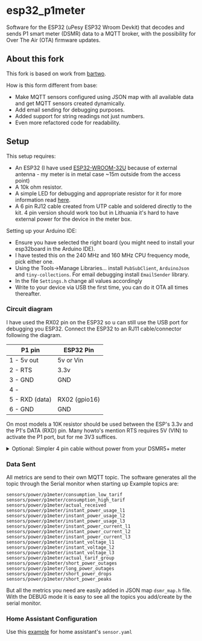 # esp32_p1meter
Software for the ESP32 (uPesy ESP32 Wroom Devkit) that decodes and sends P1 smart meter (DSMR) data to a MQTT broker, with the possibility for Over The Air (OTA) firmware updates.

## About this fork
This fork is based on work from [bartwo](https://github.com/bartwo/esp32_p1meter).

How is this form different from base:
- Make MQTT sensors configured using JSON map with all available data and get MQTT sensors created dynamically.
- Add email sending for debugging purposes.
- Added support for string readings not just numbers.
- Even more refactored code for readability.

## Setup
This setup requires:
- An ESP32 (I have used [ESP32-WROOM-32U](https://www.aliexpress.com/item/32864722159.html?spm=a2g0o.order_detail.order_detail_item.9.221ff19cMYLPDE) because of external antenna - my meter is in metal case ~15m outside from the access point)
- A 10k ohm resistor.
- A simple LED for debugging and appropriate resistor for it for more information read [here](https://kitronik.co.uk/blogs/resources/which-resistor-should-i-use-with-my-led).
- A 6 pin RJ12 cable created from UTP cable and soldered directly to the kit. 4 pin version should work too but in Lithuania it's hard to have external power for the device in the meter box.

Setting up your Arduino IDE:
- Ensure you have selected the right board (you might need to install your esp32board in the Arduino IDE).
- I have tested this on the 240 MHz and 160 MHz CPU frequency mode, pick either one.
- Using the Tools->Manage Libraries... install `PubSubClient`, `ArduinoJson` and `tiny-collections`. For email debugging install `EmailSender` library.
- In the file `Settings.h` change all values accordingly
- Write to your device via USB the first time, you can do it OTA all times thereafter.

### Circuit diagram
I have used the RX02 pin on the ESP32 so u can still use the USB port for debugging you ESP32.
Connect the ESP32 to an RJ11 cable/connector following the diagram.

| P1 pin   | ESP32 Pin |
| ----     | ---- |
| 1 - 5v out | 5v or Vin |
| 2 - RTS  | 3.3v |
| 3 - GND  | GND  |
| 4 -      |      |
| 5 - RXD (data) | RX02 (gpio16) |
| 6 - GND  | GND  |

On most models a 10K resistor should be used between the ESP's 3.3v and the P1's DATA (RXD) pin. Many howto's mention RTS requires 5V (VIN) to activate the P1 port, but for me 3V3 suffices.

<details><summary>Optional: Simpler 4 pin cable without power from your DSMR5+ meter</summary>
<p>
If you have how to power ESP32, a 4 pin cable is OK.

| P1 pin   | ESP32 Pin |
| ----     | ---- |
| 2 - RTS  | 3.3v |
| 3 - GND  | GND  |
| 4 -      |      |
| 5 - RXD (data) | RX02 (gpio16) |
  
</p>
</details>

### Data Sent

All metrics are send to their own MQTT topic.
The software generates all the topic through the Serial monitor when starting up
Example topics are:

```
sensors/power/p1meter/consumption_low_tarif
sensors/power/p1meter/consumption_high_tarif
sensors/power/p1meter/actual_received
sensors/power/p1meter/instant_power_usage_l1
sensors/power/p1meter/instant_power_usage_l2
sensors/power/p1meter/instant_power_usage_l3
sensors/power/p1meter/instant_power_current_l1
sensors/power/p1meter/instant_power_current_l2
sensors/power/p1meter/instant_power_current_l3
sensors/power/p1meter/instant_voltage_l1
sensors/power/p1meter/instant_voltage_l2
sensors/power/p1meter/instant_voltage_l3
sensors/power/p1meter/actual_tarif_group
sensors/power/p1meter/short_power_outages
sensors/power/p1meter/long_power_outages
sensors/power/p1meter/short_power_drops
sensors/power/p1meter/short_power_peaks
```

But all the metrics you need are easily added in JSON map `dsmr_map.h` file. With the DEBUG mode it is easy to see all the topics you add/create by the serial monitor.

### Home Assistant Configuration

Use this [example](https://raw.githubusercontent.com/daniel-jong/esp8266_p1meter/master/assets/p1_sensors.yaml) for home assistant's `sensor.yaml`
